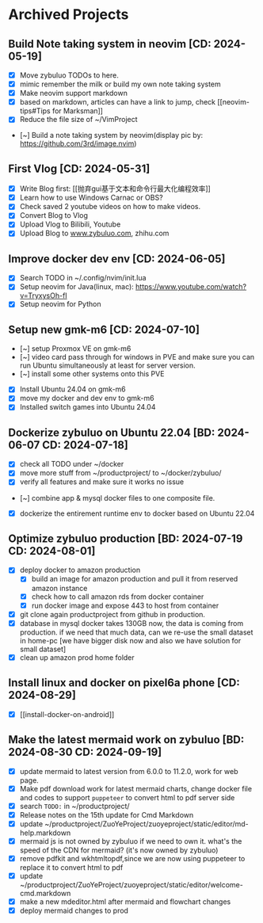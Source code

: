 # Archived Projects

## Build Note taking system in neovim [CD: 2024-05-19]

- [x] Move zybuluo TODOs to here.
- [x] mimic remember the milk or build my own note taking system
- [x] Make neovim support markdown
- [x] based on markdown, articles can have a link to jump, check [[neovim-tips#Tips for Marksman]]
- [x] Reduce the file size of ~/VimProject
- [~] Build a note taking system by neovim(display pic by: https://github.com/3rd/image.nvim)

## First Vlog [CD: 2024-05-31]

- [x] Write Blog first: [[抛弃gui基于文本和命令行最大化编程效率]]
- [x] Learn how to use Windows Carnac or OBS? 
- [x] Check saved 2 youtube videos on how to make videos.
- [x] Convert Blog to Vlog
- [x] Upload Vlog to Bilibili, Youtube
- [x] Upload Blog to www.zybuluo.com, zhihu.com

## Improve docker dev env [CD: 2024-06-05]

- [x] Search TODO in ~/.config/nvim/init.lua
- [x] Setup neovim for Java(linux, mac): https://www.youtube.com/watch?v=TryxysOh-fI
- [x] Setup neovim for Python

## Setup new gmk-m6 [CD: 2024-07-10]

- [~] setup Proxmox VE on gmk-m6
- [~] video card pass through for windows in PVE and make sure you can run Ubuntu simultaneously at least for server version.
- [~] install some other systems onto this PVE
- [x] Install Ubuntu 24.04 on gmk-m6
- [x] move my docker and dev env to gmk-m6
- [x] Installed switch games into Ubuntu 24.04

## Dockerize zybuluo on Ubuntu 22.04 [BD: 2024-06-07 CD: 2024-07-18]

- [x] check all TODO under ~/docker
- [x] move more stuff from ~/productproject/ to ~/docker/zybuluo/
- [x] verify all features and make sure it works no issue
- [~] combine app & mysql docker files to one composite file.
- [x] dockerize the entirement runtime env to docker based on Ubuntu 22.04

## Optimize zybuluo production [BD: 2024-07-19 CD: 2024-08-01]

- [x] deploy docker to amazon production
    - [x] build an image for amazon production and pull it from reserved amazon instance
    - [x] check how to call amazon rds from docker container
    - [x] run docker image and expose 443 to host from container
- [x] git clone again productproject from github in production.
- [x] database in mysql docker takes 130GB now, the data is coming from production. if we need that much data, can we re-use the small dataset in home-pc [we have bigger disk now and also we have solution for small dataset]
- [x] clean up amazon prod home folder

## Install linux and docker on pixel6a phone [CD: 2024-08-29]

- [x] [[install-docker-on-android]]

## Make the latest mermaid work on zybuluo [BD: 2024-08-30 CD: 2024-09-19]

- [x] update mermaid to latest version from 6.0.0 to 11.2.0, work for web page.
- [x] Make pdf download work for latest mermaid charts, change docker file and codes to support `puppeteer` to convert html to pdf server side
- [x] search `TODO:` in ~/productproject/
- [x] Release notes on the 15th update for Cmd Markdown
- [x] update ~/productproject/ZuoYeProject/zuoyeproject/static/editor/md-help.markdown
- [x] mermaid js is not owned by zybuluo if we need to own it. what's the speed of the CDN for mermaid? (it's now owned by zybuluo)
- [x] remove pdfkit and wkhtmltopdf,since we are now using puppeteer to replace it to convert html to pdf
- [x] update ~/productproject/ZuoYeProject/zuoyeproject/static/editor/welcome-cmd.markdown
- [x] make a new mdeditor.html after mermaid and flowchart changes
- [x] deploy mermaid changes to prod
